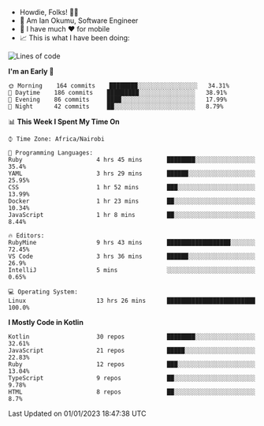 
* Howdie, Folks! 👋🤓
* 🤪 Am Ian Okumu, Software Engineer
* 📱 I have much ❤️ for mobile
* 📈 This is what I have been doing:
  
<!-- <a href="https://otsembo.github.io/OtsemboPortfolio/" style="margin-right:.5%; margin-top=.5%;">
  <img align="center" src="https://github-readme-stats.vercel.app/api/top-langs/?username=otsembo&layout=compact" />
</a> -->

<!--START_SECTION:waka-->
![Lines of code](https://img.shields.io/badge/From%20Hello%20World%20I%27ve%20Written-832%20Thousand%20lines%20of%20code-blue)

**I'm an Early 🐤** 

```text
🌞 Morning    164 commits    ████████░░░░░░░░░░░░░░░░░   34.31% 
🌆 Daytime    186 commits    █████████░░░░░░░░░░░░░░░░   38.91% 
🌃 Evening    86 commits     ████░░░░░░░░░░░░░░░░░░░░░   17.99% 
🌙 Night      42 commits     ██░░░░░░░░░░░░░░░░░░░░░░░   8.79%

```


📊 **This Week I Spent My Time On** 

```text
⌚︎ Time Zone: Africa/Nairobi

💬 Programming Languages: 
Ruby                     4 hrs 45 mins       ████████░░░░░░░░░░░░░░░░░   35.4% 
YAML                     3 hrs 29 mins       ██████░░░░░░░░░░░░░░░░░░░   25.95% 
CSS                      1 hr 52 mins        ███░░░░░░░░░░░░░░░░░░░░░░   13.99% 
Docker                   1 hr 23 mins        ██░░░░░░░░░░░░░░░░░░░░░░░   10.34% 
JavaScript               1 hr 8 mins         ██░░░░░░░░░░░░░░░░░░░░░░░   8.44%

🔥 Editors: 
RubyMine                 9 hrs 43 mins       ██████████████████░░░░░░░   72.45% 
VS Code                  3 hrs 36 mins       ██████░░░░░░░░░░░░░░░░░░░   26.9% 
IntelliJ                 5 mins              ░░░░░░░░░░░░░░░░░░░░░░░░░   0.65%

💻 Operating System: 
Linux                    13 hrs 26 mins      █████████████████████████   100.0%

```

**I Mostly Code in Kotlin** 

```text
Kotlin                   30 repos            ████████░░░░░░░░░░░░░░░░░   32.61% 
JavaScript               21 repos            █████░░░░░░░░░░░░░░░░░░░░   22.83% 
Ruby                     12 repos            ███░░░░░░░░░░░░░░░░░░░░░░   13.04% 
TypeScript               9 repos             ██░░░░░░░░░░░░░░░░░░░░░░░   9.78% 
HTML                     8 repos             ██░░░░░░░░░░░░░░░░░░░░░░░   8.7%

```



 Last Updated on 01/01/2023 18:47:38 UTC
<!--END_SECTION:waka-->

<br />
<br />
<br />
<br />
<br />
  
  </div>
<!---
otsembo/otsembo is a ✨ special ✨ repository because its `README.md` (this file) appears on your GitHub profile.
You can click the Preview link to take a look at your changes.
--->
